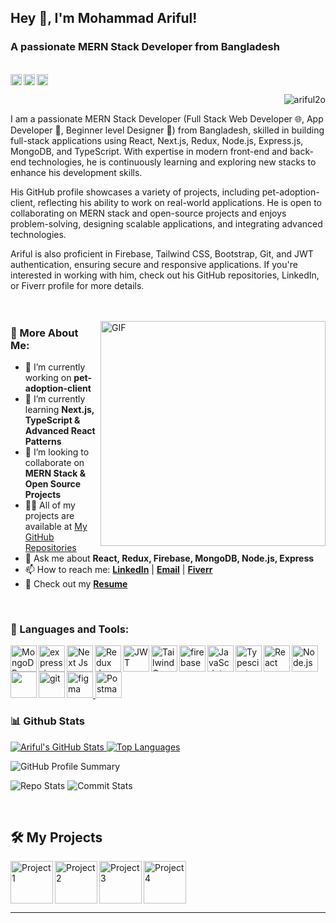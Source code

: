 ## Hey 👋, I'm Mohammad Ariful!
<h3 align="left">A passionate MERN Stack Developer from Bangladesh</h3>
<br/>
<a href='https://www.linkedin.com/in/ariful2o'><img align='left' alt="linkedin" src="https://raw.githubusercontent.com/rahul-jha98/rahul-jha98/561d474902b59c7429ec22bb73e225696c27b202/assets/linkedin.svg" height='18px'/></a>
<a href='https://twitter.com/ariful2o'><img align='left' alt="twitter" src="https://raw.githubusercontent.com/rahul-jha98/rahul-jha98/561d474902b59c7429ec22bb73e225696c27b202/assets/twitter.svg" height='18px'/></a>
<a href='https://www.facebook.com/ariful2o'><img alt="facebook" src="https://www.citypng.com/public/uploads/preview/outline-round-facebook-fb-icon-logo-701751695134773jn1popsjn6.png" height='18px'/></a>
<p align="right"> <img src="https://komarev.com/ghpvc/?username=ariful2o&label=Profile%20views&color=0e75b6&style=flat" alt="ariful2o" /> </p>

I am a passionate MERN Stack Developer (Full Stack Web Developer 🌐, App Developer 📱, Beginner level Designer 🎨) from Bangladesh, skilled in building full-stack applications using React, Next.js, Redux, Node.js, Express.js, MongoDB, and TypeScript. With expertise in modern front-end and back-end technologies, he is continuously learning and exploring new stacks to enhance his development skills.

His GitHub profile showcases a variety of projects, including pet-adoption-client, reflecting his ability to work on real-world applications. He is open to collaborating on MERN stack and open-source projects and enjoys problem-solving, designing scalable applications, and integrating advanced technologies.

Ariful is also proficient in Firebase, Tailwind CSS, Bootstrap, Git, and JWT authentication, ensuring secure and responsive applications. If you're interested in working with him, check out his GitHub repositories, LinkedIn, or Fiverr profile for more details.
<br/>
<br/>
<br/>

<img align="right" alt="GIF" src="https://raw.githubusercontent.com/rahul-jha98/rahul-jha98/main/techstack.gif" width="360px"/>
  
### 🧐 More About Me:
- 🔭 I’m currently working on **pet-adoption-client**
- 🌱 I’m currently learning **Next.js, TypeScript & Advanced React Patterns**
- 🤝 I’m looking to collaborate on **MERN Stack & Open Source Projects**
- 👨‍💻 All of my projects are available at [My GitHub Repositories](https://github.com/ariful2o?tab=repositories)
- 💬 Ask me about **React, Redux, Firebase, MongoDB, Node.js, Express**
- 📫 How to reach me: **[LinkedIn](#)** | **[Email](mailto:arifulz848@gmail.com)** | **[Fiverr](#)**
- 📄 Check out my **[Resume](#)**


<br>

### 🔨 Languages and Tools:
<a href="https://mongodb.com" target="_blank"> <img align="left" src="https://cdn.worldvectorlogo.com/logos/mongodb-icon-1.svg" alt="MongoDB" height="42px"/> </a> 
<a href="https://expressjs.com" target="_blank"> <img align="left" src="https://ajeetchaulagain.com/static/7cb4af597964b0911fe71cb2f8148d64/87351/express-js.png" alt="express-js" height="42px"/> </a> 
<a href="https://nextjs.org" target="_blank"><img align="left" alt="Next Js" height ="42px" src="https://marcbruederlin.gallerycdn.vsassets.io/extensions/marcbruederlin/next-icons/0.1.0/1723747598319/Microsoft.VisualStudio.Services.Icons.Default"></a>
<a href="https://redux.js.org" target="_blank"> <img align="left" alt="Redux Js" height ="42px" src="https://static-00.iconduck.com/assets.00/redux-icon-2048x1945-ahvhunxp.png"> </a>
<a href="https://jwt.io/" target="_blank"><img align="left" alt="JWT" height ="42px" src="https://jwt.io/img/pic_logo.svg"></a>
<a href="https://tailwindcss.com" target="_blank"><img align="left" alt="Tailwind Css" height ="42px" src="https://upload.wikimedia.org/wikipedia/commons/thumb/d/d5/Tailwind_CSS_Logo.svg/1024px-Tailwind_CSS_Logo.svg.png"></a>
<a href="https://firebase.google.com/" target="_blank"> <img align="left" src="https://raw.githubusercontent.com/rahul-jha98/github_readme_icons/main/language_and_tools/square/firebase/firebase.svg" alt="firebase" height ="42px"/> </a>
<a href="https://developer.mozilla.org/en-US/docs/Web/JavaScript" target="_blank"> <img align="left" alt="JavaScript" height ="42px"  src="https://raw.githubusercontent.com/rahul-jha98/github_readme_icons/main/language_and_tools/square/javascript/javascript.svg"> </a>
<a href="https://www.typescriptlang.org/" target="_blank"><img align="left" alt="Typescirpt" height ="42px" src="https://raw.githubusercontent.com/rahul-jha98/github_readme_icons/main/language_and_tools/square/typescript/typescript.svg"></a>
<a href="https://reactjs.org/" target="_blank"> <img align="left" alt="React" height ="42px" src="https://raw.githubusercontent.com/rahul-jha98/github_readme_icons/main/language_and_tools/square/react/react.svg"></a>
<a href="https://nodejs.org" target="_blank"><img align="left" alt="Node.js" height ="42px" src="https://raw.githubusercontent.com/rahul-jha98/github_readme_icons/main/language_and_tools/square/node/node.svg"></a>
<a href="https://getbootstrap.com" target="_blank"><img align="left" alt="" height ="42px" src="https://getbootstrap.com/docs/5.3/assets/brand/bootstrap-logo-shadow.png"></a>
<a href="https://git-scm.com/" target="_blank"> <img src="https://raw.githubusercontent.com/rahul-jha98/github_readme_icons/main/language_and_tools/square/git-scm/git-scm.svg" align="left" alt="git" height='42px'/> </a>
<a href="https://www.figma.com/" target="_blank"> <img src="https://raw.githubusercontent.com/rahul-jha98/github_readme_icons/main/language_and_tools/square/figma/figma.svg" alt="figma" height='42px'/> </a>
<a href="https://www.postman.com/" target="_blank"> <img src="https://voyager.postman.com/logo/postman-logo-icon-orange.svg" alt="Postman" height='42px'/> </a>
<br>


### 📊 Github Stats

<a href='https://github.com/ariful2o/github-stats-transparent'>
  
![Ariful's GitHub Stats](https://github-readme-stats.vercel.app/api?username=ariful2o&show_icons=true&theme=dark)
![Top Languages](https://github-readme-stats.vercel.app/api/top-langs/?username=ariful2o&layout=compact&theme=dark)

</a>

![GitHub Profile Summary](https://github-profile-summary-cards.vercel.app/api/cards/profile-details?username=ariful2o&theme=dark)


![Repo Stats](https://github-profile-summary-cards.vercel.app/api/cards/repos-per-language?username=ariful2o&theme=dark)
![Commit Stats](https://github-profile-summary-cards.vercel.app/api/cards/most-commit-language?username=ariful2o&theme=dark)


<br>

## 🛠️ My Projects

<a href="https://your-live-project-link.com" target="_blank">
  <img alt="Project 1" src="./projects/project1.svg" height="68" align="left">
</a>
<a href="https://your-second-project.com" target="_blank">
  <img alt="Project 2" src="./projects/project2.svg" height="68" align="left">
</a>
<a href="https://github.com/ariful2o/your-repo-name" target="_blank">
  <img alt="Project 3" src="./projects/project3.svg" height="68" align="left">
</a>
<a href="https://your-fourth-project.com" target="_blank">
  <img alt="Project 4" src="./projects/project4.svg" height="68" align="left">
</a>

<br clear="left"/>  

---

